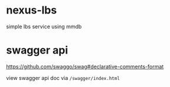 # nexus-lbs

simple lbs service using mmdb


# swagger api

https://github.com/swaggo/swag#declarative-comments-format

view swagger api doc via `/swagger/index.html`
